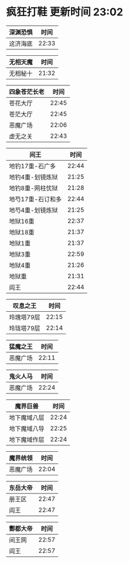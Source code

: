 # 疯狂打鞋 更新时间 23:02

| 深渊恐惧   | 时间    |
|--------|-------|
| 这济海底 | 22:33 |

| 无相天魔   | 时间    |
|--------|-------|
| 无相秘十 | 21:32 |

| 四象苍茫长老   | 时间    |
|--------|-------|
| 苍花大厅 | 22:45 |
| 苍茫大厅 | 22:45 |
| 恶魔广场 | 22:06 |
| 虚无之关 | 22:43 |

| 间王   | 时间    |
|--------|-------|
| 地钓17重-石广多 | 22:44 |
| 地钓4重-划镜炼狱 | 21:25 |
| 地钓8重-网柱忧狱 | 21:28 |
| 地芍17重-石订和多 | 22:44 |
| 地芍4重-划镜炼狱 | 21:25 |
| 地狱16重 | 22:37 |
| 地狱18重 | 21:37 |
| 地狱1重 | 21:37 |
| 地狱3重 | 22:59 |
| 地狱4重 | 21:26 |
| 地狱重 | 21:31 |
| 阎王 | 22:44 |

| 叹息之王   | 时间    |
|--------|-------|
| 玲瑰塔79层 | 22:15 |
| 玲珑塔79层 | 22:14 |

| 猛魔之王   | 时间    |
|--------|-------|
| 恶魔广场 | 22:11 |

| 鬼火人马   | 时间    |
|--------|-------|
| 恶魔广场 | 22:24 |

| 魔界巨兽   | 时间    |
|--------|-------|
| 地下魔域八层 | 22:24 |
| 地下魔域八导 | 22:25 |
| 地下魔域作层 | 22:24 |

| 魔界统领   | 时间    |
|--------|-------|
| 恶魔广场 | 22:04 |

| 东岳大帝   | 时间    |
|--------|-------|
| 册王区 | 22:47 |
| 阎王 | 22:47 |

| 酆都大帝   | 时间    |
|--------|-------|
| 间王网 | 22:57 |
| 阎王 | 22:57 |